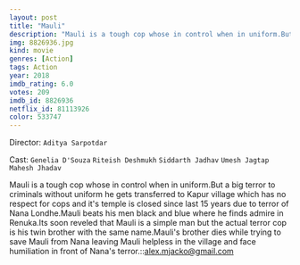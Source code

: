 ```yaml
---
layout: post
title: "Mauli"
description: "Mauli is a tough cop whose in control when in uniform.But a big terror to criminals without uniform he gets transferred to Kapur village which has no respect for cops and it's temple is closed since last 15 years due to terror of Nana Londhe.Mauli beats his men black and blue where he finds admire in Renuka.Its soon reveled that Mauli is a simple man but the actual terror cop is his twin brother with the same name.Mauli's brother dies while trying to save Mauli from Nana leaving Mauli helpless in the village and fa.."
img: 8826936.jpg
kind: movie
genres: [Action]
tags: Action 
year: 2018
imdb_rating: 6.0
votes: 209
imdb_id: 8826936
netflix_id: 81113926
color: 533747
---
```

Director: `Aditya Sarpotdar`  

Cast: `Genelia D'Souza` `Riteish Deshmukh` `Siddarth Jadhav` `Umesh Jagtap` `Mahesh Jhadav` 

Mauli is a tough cop whose in control when in uniform.But a big terror to criminals without uniform he gets transferred to Kapur village which has no respect for cops and it's temple is closed since last 15 years due to terror of Nana Londhe.Mauli beats his men black and blue where he finds admire in Renuka.Its soon reveled that Mauli is a simple man but the actual terror cop is his twin brother with the same name.Mauli's brother dies while trying to save Mauli from Nana leaving Mauli helpless in the village and face humiliation in front of Nana's terror.::alex.mjacko@gmail.com
